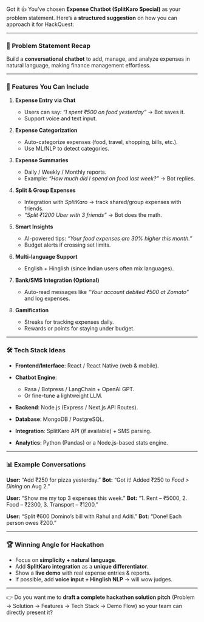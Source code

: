 Got it 👍 You’ve chosen **Expense Chatbot (SplitKaro Special)** as your problem statement.
Here’s a **structured suggestion** on how you can approach it for HackQuest:

---

### 🚀 Problem Statement Recap

Build a **conversational chatbot** to add, manage, and analyze expenses in natural language, making finance management effortless.

---

### 🔑 Features You Can Include

1. **Expense Entry via Chat**

   * Users can say: *“I spent ₹500 on food yesterday”* → Bot saves it.
   * Support voice and text input.

2. **Expense Categorization**

   * Auto-categorize expenses (food, travel, shopping, bills, etc.).
   * Use ML/NLP to detect categories.

3. **Expense Summaries**

   * Daily / Weekly / Monthly reports.
   * Example: *“How much did I spend on food last week?”* → Bot replies.

4. **Split & Group Expenses**

   * Integration with *SplitKaro* → track shared/group expenses with friends.
   * *“Split ₹1200 Uber with 3 friends”* → Bot does the math.

5. **Smart Insights**

   * AI-powered tips: *“Your food expenses are 30% higher this month.”*
   * Budget alerts if crossing set limits.

6. **Multi-language Support**

   * English + Hinglish (since Indian users often mix languages).

7. **Bank/SMS Integration (Optional)**

   * Auto-read messages like *“Your account debited ₹500 at Zomato”* and log expenses.

8. **Gamification**

   * Streaks for tracking expenses daily.
   * Rewards or points for staying under budget.

---

### 🛠 Tech Stack Ideas

* **Frontend/Interface**: React / React Native (web & mobile).
* **Chatbot Engine**:

  * Rasa / Botpress / LangChain + OpenAI GPT.
  * Or fine-tune a lightweight LLM.
* **Backend**: Node.js (Express / Next.js API Routes).
* **Database**: MongoDB / PostgreSQL.
* **Integration**: SplitKaro API (if available) + SMS parsing.
* **Analytics**: Python (Pandas) or a Node.js-based stats engine.

---

### 📊 Example Conversations

**User:** “Add ₹250 for pizza yesterday.”
**Bot:** “Got it! Added ₹250 to *Food > Dining* on Aug 2.”

**User:** “Show me my top 3 expenses this week.”
**Bot:** “1. Rent – ₹5000, 2. Food – ₹2300, 3. Transport – ₹1200.”

**User:** “Split ₹600 Domino’s bill with Rahul and Aditi.”
**Bot:** “Done! Each person owes ₹200.”

---

### 🏆 Winning Angle for Hackathon

* Focus on **simplicity + natural language**.
* Add **SplitKaro integration** as a **unique differentiator**.
* Show a **live demo** with real expense entries & reports.
* If possible, add **voice input + Hinglish NLP** → will wow judges.

---

👉 Do you want me to **draft a complete hackathon solution pitch** (Problem → Solution → Features → Tech Stack → Demo Flow) so your team can directly present it?
